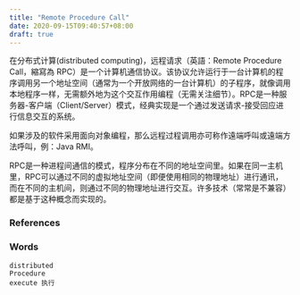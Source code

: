 ```yaml
---
title: "Remote Procedure Call"
date: 2020-09-15T09:40:57+08:00
draft: true
---
```


在分布式计算(distributed computing)，远程请求（英語：Remote Procedure Call，縮寫為 RPC）是一个计算机通信协议。该协议允许运行于一台计算机的程序调用另一个地址空间（通常为一个开放网络的一台计算机）的子程序，就像调用本地程序一样，无需额外地为这个交互作用编程（无需关注细节）。RPC是一种服务器-客户端（Client/Server）模式，经典实现是一个通过发送请求-接受回应进行信息交互的系统。

如果涉及的软件采用面向对象编程，那么远程过程调用亦可称作遠端呼叫或遠端方法呼叫，例：Java RMI。

RPC是一种进程间通信的模式，程序分布在不同的地址空间里。如果在同一主机里，RPC可以通过不同的虚拟地址空间（即便使用相同的物理地址）进行通讯，而在不同的主机间，则通过不同的物理地址进行交互。许多技术（常常是不兼容）都是基于这种概念而实现的。


### References

### Words

```
distributed 
Procedure
execute 执行
```